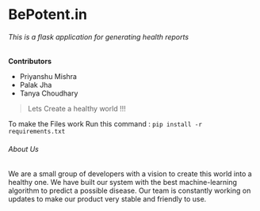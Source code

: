 # BePotent.in
###### This is a flask application for generating health reports

**Contributors**
* Priyanshu Mishra
* Palak Jha
* Tanya Choudhary
> Lets Create a healthy world !!!

To make the Files work 
Run this command : `pip install -r requirements.txt`


###### About Us
We are a small group of developers with a vision to create this world into a healthy one. We have
built our system with the best machine-learning algorithm to predict a possible disease. Our team is
constantly working on updates to make our product very stable and friendly to use.